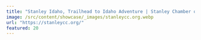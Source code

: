 ```yaml
---
title: "Stanley Idaho, Trailhead to Idaho Adventure | Stanley Chamber of Commerce"
image: /src/content/showcase/_images/stanleycc.org.webp
url: "https://stanleycc.org/"
featured: 20
---
```

